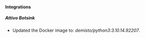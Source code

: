 
#### Integrations

##### Attivo Botsink

- Updated the Docker image to: *demisto/python3:3.10.14.92207*.
